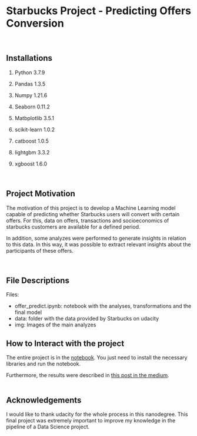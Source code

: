 # Starbucks Project - Predicting Offers Conversion
<br/>

## Installations

1. Python 3.7.9

2. Pandas 1.3.5

3. Numpy 1.21.6

4. Seaborn 0.11.2

5. Matbplotlib 3.5.1   

6. scikit-learn 1.0.2

7. catboost 1.0.5

8. lightgbm 3.3.2

9. xgboost 1.6.0
   
   <br/>

## Project Motivation

The motivation of this project is to develop a Machine Learning model capable of predicting whether Starbucks users will convert with certain offers. For this, data on offers, transactions and socioeconomics of starbucks customers are available for a defined period.   

In addition, some analyzes were performed to generate insights in relation to this data. In this way, it was possible to extract relevant insights about the participants of these offers.  
   
   <br/>

## File Descriptions

Files:
* offer_predict.ipynb: notebook with the analyses, transformations and the final model
* data: folder with the data provided by Starbucks on udacity
* img: Images of the main analyzes

## How to Interact with the project

The entire project is in the [notebook](https://github.com/tadeucbm/AnalysisStackoverflow/blob/main/notebook.ipynb). You just need to install the necessary libraries and run the notebook.   

Furthermore, the results were described in [this post in the medium](https://medium.com/@tadeucbmad/starbucks-study-case-how-to-predict-whether-your-customers-will-use-your-offers-9d97f7fcd1b1).   
<br/>

## Acknowledgements

I would like to thank udacity for the whole process in this nanodegree. This final project was extremely important to improve my knowledge in the pipeline of a Data Science project.